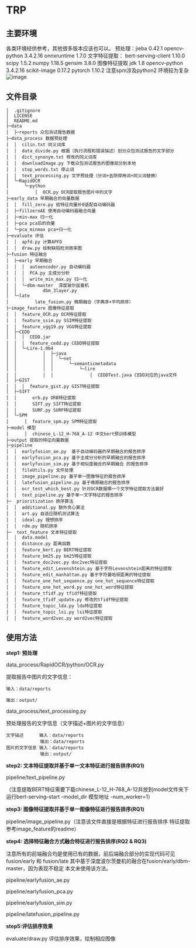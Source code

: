 # TRP
## 主要环境
各类环境经供参考，其他很多版本应该也可以。
        预处理：jieba 0.42.1
                opencv-python 3.4.2.16
                onnxruntime 1.7.0
        文字特征提取：
                bert-serving-client 1.10.0
                scipy 1.5.2
                numpy 1.18.5
                gensim 3.8.0
        图像特征提取
                jdk 1.8
                opencv-python 3.4.2.16
                scikit-image 0.17.2
                pytorch 1.10.2
                注意spm涉及python2
                环境较为复杂
                ![image](https://github.com/SE-AI/TRP/assets/42207844/00f18397-7a39-4b0c-a194-6f745ab9b0d4)

            


## 文件目录
    │  .gitignore
    │  LICENSE
    │  README.md
    ├─data
    │  ├─reports 众包测试报告数据
    ├─data_process 数据预处理
    │  │  cilin.txt 同义词库
    │  │  data_divide.py 根据（执行流程和错误描述）划分众包测试报告的文字部分
    │  │  dict_synonym.txt 修改的同义词库
    │  │  downloadImage.py 下载众包测试报告的图像部分到本地
    │  │  stop_words.txt 停止词
    │  │  text_processing.py 文字预处理（分词+去除停用词+同义词替换）
    │  └─RapidOCR
    │      └─python
    │          │  OCR.py OCR提取报告图片中的文字
    ├─early_data 早期融合的向量数据
    │  │  fill_zero.py 给特征向量补0适配自动编码器
    │  ├─fillzeroAE 使用自动编码器融合向量
    │  ├─min-max 归一化
    │  ├─pca pca后的向量
    │  └─pca_minmax pca+归一化
    ├─evaluate 评估
    │  │  apfd.py 计算APFD
    │  │  draw.py 绘制缺陷检测效率图
    ├─fusion 特征融合
    │  ├─early 早期融合
    │  │  │  autoencoder.py 自动编码器
    │  │  │  PCA.py 主成分分析
    │  │  │  write_min_max.py 归一化
    │  │  └─dbm-master  深度玻尔兹曼机
    │  │          dbm_3layer.py
    │  └─late
    │          late_fusion.py 晚期融合（字典序+平均排序）
    ├─image_feature 图像特征提取
    │  │  feature_OCR.py OCR特征提取
    │  │  feature_ssim.py SSIM特征提取
    │  │  feature_vgg19.py VGG特征提取
    │  ├─CEDD
    │  │  │  CEDD.jar
    │  │  │  feature_cedd.py CEDD特征提取
    │  │  └─Lire-1.0b4
    │  │          │  ├─java
    │  │          │  │  └─net
    │  │          │  │      └─semanticmetadata
    │  │          │  │          └─lire
    │  │          │  │              │  CEDDTest.java CEDD对应的java文件
    │  ├─GIST
    │  │  │  feature_gist.py GIST特征提取
    │  ├─SIFT
    │  │      orb.py ORB特征提取
    │  │      SIFT.py SIFT特征提取
    │  │      SURF.py SURF特征提取
    │  └─SPM
    │      │  feature_spm.py SPM特征提取
    ├─model 模型
    │      │  chinese_L-12_H-768_A-12 中文bert预训练模型
    ├─output 提取的特征向量数据
    ├─pipeline
    │  │  earlyfusion_ae.py  基于自动编码器的早期融合的报告排序
    │  │  earlyfusion_pca.py 基于主成分分析的早期融合的报告排序
    │  │  earlyfusion_sim.py 基于相似度融合的早期融合 的报告排序
    │  │  fileUtils.py 文件处理
    │  │  image_pipeline.py 基于单一图像特征的报告排序
    │  │  latefusion_pipeline.py 基于晚期融合的报告排序
    │  │  ocr_test_which_best.py 针对OCR数据哪一个文字特征提取方法最好
    │  │  text_pipeline.py 基于单一文字特征的报告排序
    ├─  prioritization 排序算法
    │  │  additional.py 额外贪心算法
    │  │  art.py 自适应随机测试算法
    │  │  ideal.py 理想排序
    │  │  rdm.py 随机排序
    ├─  text_feature 文本特征提取
    │  │  data.model
    │  │  distance.py 距离函数
    │  │  feature_bert.py BERT特征提取
    │  │  feature_bm25.py bm25特征提取
    │  │  feature_doc2vec.py doc2vec特征提取
    │  │  feature_edit_Levenshtein.py 基于字符Levenshtein距离的特征提取
    │  │  feature_edit_manhattan.py 基于字符曼哈顿距离的特征提取
    │  │  feature_one_hot_sequence.py one_hot_sequence特征提取
    │  │  feature_one_hot_word.py one_hot_word特征提取
    │  │  feature_tfidf.py tfidf特征提取
    │  │  feature_tfidf_update.py 修改的tfidf特征提取
    │  │  feature_topic_lda.py lda特征提取
    │  │  feature_topic_lsi.py lsi特征提取
    │  │  feature_word2vec.py word2vec特征提取
## 使用方法

**step1: 预处理**

data_process/RapidOCR/python/OCR.py 

提取报告中图片的文字信息：

    输入：data/reports
    
    输出：output/

data_process/text_processing.py

预处理报告的文字信息（文字描述+图片的文字信息）

    文字描述      输入：data/reports
                 输出：data/reports
    图片的文字信息 输入：data/reports
                 输出：output/

**step2: 文本特征提取并基于单一文本特征进行报告排序(RQ1)**

pipeline/text_pipeline.py

（注意提取BERT特征需要下载chinese_L-12_H-768_A-12并放到model文件夹下
运行bert-serving-start -model_dir 模型地址 -num_worker=1）

**step3: 图像特征提取并基于单一图像特征进行报告排序(RQ1)**

pipeline/image_pipeline.py（注意该文件直接是根据特征进行报告排序 特征提取参考image_feature的readme）

**step4: 选择特征融合方式融合特征进行报告排序(RQ2 & RQ3)**

注意所有的前端融合均是使用已有的数据，前后端融合部分的实现代码可见fusion/early 和 fusion/late
其中基于深度波尔茨曼机的融合在fusion/early/dbm-master，因为表现不稳定 本文未使用该方法。

pipeline/earlyfusion_ae.py

pipeline/earlyfusion_pca.py

pipeline/earlyfusion_sim.py

pipeline/latefusion_pipeline.py

**step5:评估排序效果**

evaluate/draw.py 评估排序效果，绘制相应图像
